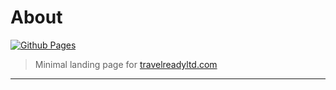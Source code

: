 # About

[![Github Pages](https://badgen.net/github/checks/travelreadyltd/travelreadyltd.github.io)](https://github.com/travelreadyltd/travelreadyltd.github.io/tree/master)

> Minimal landing page for [travelreadyltd.com](https://www.travelreadyltd.com/)

----
